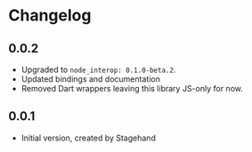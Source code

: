 # Changelog

## 0.0.2

- Upgraded to `node_interop: 0.1.0-beta.2`.
- Updated bindings and documentation
- Removed Dart wrappers leaving this library JS-only for now.

## 0.0.1

- Initial version, created by Stagehand
